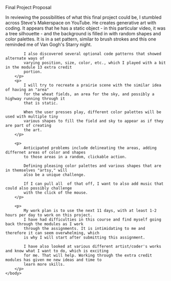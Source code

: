 Final Project Proposal
<html>
    <head>
        <title> Tammi Fladager's Proposed Final Project </title>
    </head>
    <body>
        <p>
            In reviewing the possibilities of what this final project could be, I stumbled across 
            Steve's Makerspace on YouTube. He creates generative art with coding. It appears that he 
            has a static object - in this particular video, it was a tree silhouette - and the background 
            is filled in with random shapes and color palettes. It is in a set pattern, similar to
            brush strokes and this one reminded me of Van Gogh's Starry night.

            I also discovered several optional code patterns that showed alternate ways of 
            varying position, size, color, etc., which I played with a bit in the module 13 extra credit
            portion.
        </p>
        <p>
            I will try to recreate a prairie scene with the similar idea of having an "area"
            for the wheat fields, an area for the sky, and possibly a highway running through it 
            that is static.

            When the user presses play, different color palettes will be used with multiple tiny
            various shapes to fill the field and sky to appear as if they are part of creating
            the art.
        </p>

        <p>
            Anticipated problems include delineating the areas, adding differnet areas of color and shapes
            to those areas in a random, clickable action.

            Defining pleasing color palettes and various shapes that are in themselves "artsy," will 
            also be a unique challenge.

            If I can pull all  of that off, I want to also add music that could also possibly challenge
            with the click of the mouse.
        </p>

        <p>
            My work plan is to use the next 11 days, with at least 1-2 hours per day to work on this project.
            I have had difficulties in this course and find myself going back through the modules as I work 
            through the assignments. It is intimidating to me and therefore it can seem overwhelming, which 
            is why I will start after submitting this assignment. 

            I have also looked at various different artist/coder's works and know what I want to do, which is exciting
            for me. That will help. Working through the extra credit modules has given me new ideas and time to 
            learn more skills.
        </p>
    </body>
</html>